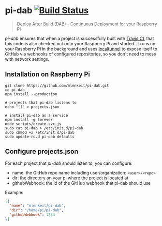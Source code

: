 # pi-dab [![Build Status](https://travis-ci.org/mlenkeit/pi-dab.svg?branch=master)](https://travis-ci.org/mlenkeit/pi-dab)

> Deploy After Build (DAB) - Continuous Deployment for your Raspberry Pi

*pi-dab* ensures that when a project is successfully built with [Travis CI](https://travis-ci.org/), that this code is also checked out onto your Raspberry Pi and started. It runs on your Raspberry Pi in the background and uses [localtunnel](https://github.com/localtunnel/localtunnel) to expose itself to GitHub via webhooks of configured repositories, so you don't need to mess with network settings.

## Installation on Raspberry Pi

```shell
git clone https://github.com/mlenkeit/pi-dab.git
cd pi-dab
npm install --production

# projects that pi-dab listens to
echo "[]" > projects.json

# install pi-dab as a service
npm install -g forever
node scripts/create-svc.js
sudo cat pi-dab > /etc/init.d/pi-dab
sudo chmod +x /etc/init.d/pi-dab
sudo update-rc.d pi-dab defaults
```

## Configure projects.json

For each project that *pi-dab* should listen to, you can configure:
- name: the GitHub repo name including user/organization: `<user>/<repo>`
- dir: the directory on your pi where the project is located at
- githubWebhook: the id of the GitHub webhook that pi-dab should use

Example:

```json
[{
  "name": "mlenkeit/pi-dab",
  "dir": "/home/pi/pi-dab",
  "githubWebhook": 1234
}]
```